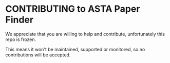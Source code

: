 # CONTRIBUTING to ASTA Paper Finder

We appreciate that you are willing to help and contribute, unfortunately this repo is frozen.

This means it won't be maintained, supported or monitored, so no contributions will be accepted.
